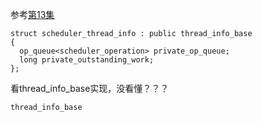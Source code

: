 参考[第13集]()

```
struct scheduler_thread_info : public thread_info_base
{
  op_queue<scheduler_operation> private_op_queue;
  long private_outstanding_work;
};
```

看thread_info_base实现，没看懂？？？
```
thread_info_base
```
